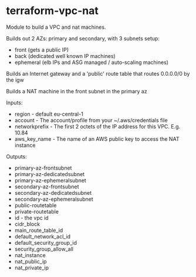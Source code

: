 # terraform-vpc-nat

Module to build a VPC and nat machines.

Builds out 2 AZs: primary and secondary, with 3 subnets setup:

  * front (gets a public IP)
  * back (dedicated well known IP machines)
  * ephemeral (elb IPs and ASG managed / auto-scaling machines)

Builds an Internet gateway and a 'public' route table that routes
0.0.0.0/0 by the igw

Builds a NAT machine in the front subnet in the primary az

Inputs:
  * region - default eu-central-1
  * account - The account/profile from your ~/.aws/credentials file
  * networkprefix - The first 2 octets of the IP address for this VPC. E.g. 10.84
  * aws_key_name - The name of an AWS public key to access the NAT instance

Outputs:
  * primary-az-frontsubnet
  * primary-az-dedicatedsubnet
  * primary-az-ephemeralsubnet
  * secondary-az-frontsubnet
  * secondary-az-dedicatedsubnet
  * secondary-az-ephemeralsubnet
  * public-routetable
  * private-routetable
  * id - the vpc id
  * cidr_block
  * main_route_table_id
  * default_network_acl_id
  * default_security_group_id
  * security_group_allow_all
  * nat_instance
  * nat_public_ip
  * nat_private_ip

